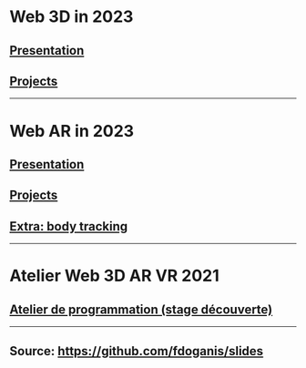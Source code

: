 

# Web 3D in 2023

## [Presentation](./web3d_presentation_20230204.html)

## [Projects](./web3d_projects_20230205.html)

---

# Web AR in 2023

## [Presentation](./ar_presentation_20220206.html)

## [Projects](./ar_projects_20220206.html)

## [Extra: body tracking](./bodytracking.md)

---

# Atelier Web 3D AR VR 2021

## [Atelier de programmation (stage découverte)](./Atelier_programmation_Web3D_AR_VR.html)

---

## Source: https://github.com/fdoganis/slides
